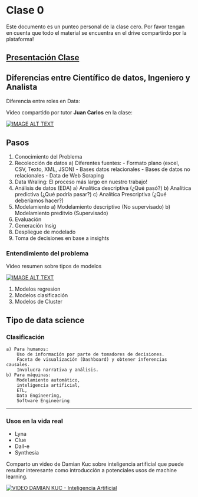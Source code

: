 # Clase 0

Este documento es un punteo personal de la clase cero. Por favor tengan en cuenta que todo el material se encuentra en el drive compartirdo por la plataforma!

[Presentación Clase](https://docs.google.com/presentation/d/1DKty0VW_UZnaDLvwvFnnGjGIKLXxCvOI/edit#slide=id.g12272b04b31_0_791)
---
## Diferencias entre Científico de datos, Ingeniero y Analista
Diferencia entre roles en Data: 

Video compartido por tutor **Juan Carlos** en la clase:

[![IMAGE ALT TEXT](https://i.ytimg.com/vi/7nnI4iXjIew/hq720.jpg?sqp=-oaymwEcCOgCEMoBSFXyq4qpAw4IARUAAIhCGAFwAcABBg==&rs=AOn4CLDPklltGoIf4DFrsA_DmjWTWJm_lQ)](https://youtu.be/7nnI4iXjIew)

## Pasos
1) Conocimiento del Problema
2) Recolección de datos
    a) Diferentes fuentes: 
        - Formato plano (excel, CSV, Texto, XML, JSON)
        - Bases datos relacionales
        - Bases de datos no relacionales
        - Data de Web Scraping
3) Data Wraling:
    El proceso más largo en nuestro trabajo! 
4) Análisis de datos (EDA)
    a) Analítica descriptiva (¿Qué pasó?)
    b) Analítica predictiva (¿Qué podría pasar?)
    c) Analítica Prescriptiva (¿Qué deberíamos hacer?)
5) Modelamiento
    a) Modelamiento descriptivo (No supervisado)
    b) Modelamiento preditvio (Supervisado)
6) Evaluación
7) Generación Insig
8) Despliegue de modelado
9) Toma de decisiones en base a insights
### Entendimiento del problema
Video resumen sobre tipos de modelos

[![IMAGE ALT TEXT](https://i.ytimg.com/vi/oT3arRRB2Cw/hqdefault.jpg?sqp=-oaymwEbCKgBEF5IVfKriqkDDggBFQAAiEIYAXABwAEG&rs=AOn4CLDu7zgV99Ek-5ngbvCAl87P0s_pjQ)](https://www.youtube.com/watch?v=oT3arRRB2Cw)
1) Modelos regresion
2) Modelos clasificación
3) Modelos de Cluster

## Tipo de data science
### Clasificación
    a) Para humanos:
        Uso de información por parte de tomadores de decisiones. 
        Faceta de visualización (Dashboard) y obtener inferencias causales. 
        Involucra narrativa y análisis.
    b) Para máquinas: 
        Modelamiento automático,
        inteligencia artificial,
        ETL, 
        Data Engineering, 
        Software Engineering

---
### Usos en la vida real

- Lyna
- Clue
- Dall-e
- Synthesia

Comparto un video de Damian Kuc sobre inteligencia artificial que puede resultar interesante como introducción a potenciales usos de machine learning.

[![VIDEO DAMIAN KUC - Inteligencia Artificial](https://i.ytimg.com/vi/-YgKpSkQcn4/hq720.jpg?sqp=-oaymwEcCOgCEMoBSFXyq4qpAw4IARUAAIhCGAFwAcABBg==&rs=AOn4CLCt-Cb-vMcrH9fq4Z7xi93LSuBQWQ)](https://www.youtube.com/watch?v=-YgKpSkQcn4)
